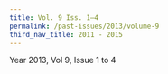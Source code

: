 ```yaml
---
title: Vol. 9 Iss. 1–4
permalink: /past-issues/2013/volume-9
third_nav_title: 2011 - 2015
---
```


Year 2013, Vol 9, Issue 1 to 4
